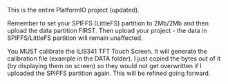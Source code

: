 This is the entire PlatformIO project (updated).

Remember to set your SPIFFS (LittleFS) partition to 2Mb/2Mb and then upload the data partition FIRST. Then upload your project - the data in SPIFFS/LittleFS partition will remain unaffected.

You MUST calibrate the ILI9341 TFT Touch Screen. It will generate the calibration file (example in the DATA folder). I just copied the bytes out of it (by displaying them on screen) so they would not get overwritten if I uploaded the SPIFFS partition again. This will be refined going forward.

